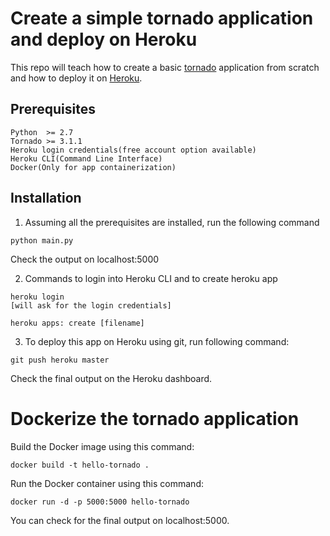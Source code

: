 # Create a simple tornado application and deploy on Heroku

This repo will teach how to create a basic [tornado](http://www.tornadoweb.org/en/stable/) application from scratch and how to deploy it on [Heroku](https://www.heroku.com/).

## Prerequisites
```
Python  >= 2.7
Tornado >= 3.1.1
Heroku login credentials(free account option available)
Heroku CLI(Command Line Interface)
Docker(Only for app containerization)
```

## Installation 
1. Assuming all the prerequisites are installed, run the following command 
```
python main.py 

```
   Check the output on localhost:5000

2. Commands to login into Heroku CLI and to create heroku app 
```
heroku login 
[will ask for the login credentials]

heroku apps: create [filename]

```

3. To deploy this app on Heroku using git, run following command:
```
git push heroku master

```
Check the final output on the Heroku dashboard.
# Dockerize the tornado application 
Build the Docker image using this command:
```
docker build -t hello-tornado . 
```
Run the Docker container using this command:
```
docker run -d -p 5000:5000 hello-tornado
```
You can check for the final output on localhost:5000. 





